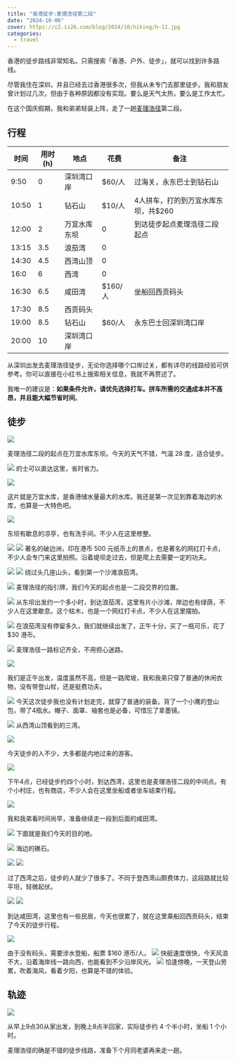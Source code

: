 ```yaml
---
title: "香港徒步:麦理浩径第二段"
date: "2024-10-06"
cover: https://c2.is26.com/blog/2024/10/hiking/h-12.jpg
categories:
  - travel
---
```


香港的徒步路线非常知名。只需搜索「香港、户外、徒步」，就可以找到许多路线。

尽管我住在深圳，并且已经去过香港很多次，但我从未专门去那里徒步。我和朋友曾计划过几次，但由于各种原因都没有实现。要么是天气太热，要么是工作太忙。

在这个国庆假期，我和弟弟轻装上阵，走了一趟[麦理浩径](https://www.wikiwand.com/zh-hans/articles/%E9%BA%A5%E7%90%86%E6%B5%A9%E5%BE%91)第二段。

## 行程

| 时间  | 用时(h) | 地点         | 花费    | 备注                                |
| ----- | ------- | ------------ | ------- | ----------------------------------- |
| 9:50  | 0       | 深圳湾口岸   | $60/人  | 过海关，永东巴士到钻石山            |
| 10:50 | 1       | 钻石山       | $10/人  | 4人拼车，打的到万宜水库东坝，共$260 |
| 12:00 | 2       | 万宜水库东坝 | 0       | 到达徒步起点麦理浩径二段起点        |
| 13:15 | 3.5     | 浪茄湾       | 0       |                                     |
| 14:30 | 4.5     | 西湾山顶     | 0       |                                     |
| 16:0  | 6       | 西湾         | 0       |                                     |
| 16:30 | 6.5     | 咸田湾       | $160/人 | 坐船回西贡码头                      |
| 17:30 | 8.5     | 西贡码头     |         |                                     |
| 19:00 | 8.5     | 钻石山       | $60/人  | 永东巴士回深圳湾口岸                |
| 20:00 | 10      | 深圳湾口岸   |         |                                     |

从深圳出发去麦理浩径徒步，无论你选择哪个口岸过关，都有详尽的线路经验可供参考。你可以直接在小红书上搜索相关信息，我就不再赘述了。

我唯一的建议是：**如果条件允许，请优先选择打车。拼车所需的交通成本并不高昂，并且能大幅节省时间**。

## 徒步

![](https://c2.is26.com/blog/2024/10/hiking/h-1.jpg)

麦理浩径二段的起点在万宜水库东坝。今天的天气不错，气温 28 度，适合徒步。

![](https://c2.is26.com/blog/2024/10/hiking/h-6.jpg)
的士可以直达这里，省时省力。

![](https://c2.is26.com/blog/2024/10/hiking/h-2.jpg)

这片就是万宜水库，是香港储水量最大的水库。我还是第一次见到靠着海边的水库，也算是一大特色吧。

![](https://c2.is26.com/blog/2024/10/hiking/p-3.jpg)

东坝有歇息的凉亭，也有洗手间。不少人在这里修整。

![](https://c2.is26.com/blog/2024/10/hiking/h-3.jpg)
![](https://c2.is26.com/blog/2024/10/hiking/h-5.jpg)
著名的破边洲，印在港币 500 元纸币上的景点，也是著名的网红打卡点，不少人会专门来这里拍照。沿着堤坝走过去，但是爬上去需要一定的功夫。

![](https://c2.is26.com/blog/2024/10/hiking/h-8.jpg)
![](https://c2.is26.com/blog/2024/10/hiking/h-7.jpg)
绕过头几座山头，看到第一个沙滩浪茄湾。

![](https://c2.is26.com/blog/2024/10/hiking/p-4.jpg)
麦理浩径的指引牌，我们今天的起点也是一二段交界的位置。

![](https://c2.is26.com/blog/2024/10/hiking/h-9.jpg)
从东坝出发约一个多小时，到达浪茄湾，这里有片小沙滩，岸边也有绿荫，不少人在这里歇息。这个枯木，也是一个网红打卡点，不少人在这里摆拍。

![](https://c2.is26.com/blog/2024/10/hiking/p-6.jpg)
在浪茄湾没有停留多久，我们就继续出发了，正午十分，买了一瓶可乐，花了 $30 港币。

![](https://c2.is26.com/blog/2024/10/hiking/h-10.jpg)
麦理浩径一路标记齐全，不用担心迷路。

![](https://c2.is26.com/blog/2024/10/hiking/h-11.jpg)

我们是正午出发，温度虽然不高，但是一路爬坡，我和我弟只穿了普通的休闲衣物，没有带登山杖，还是挺费功夫。

![](https://c2.is26.com/blog/2024/10/hiking/p-5.jpg)
今天这次徒步我也没有计划走完，就穿了普通的装备。背了一个小鹰的登山包，带了4瓶水。帽子、面罩、袖套也是必备，可惜忘了拿墨镜。

![](https://c2.is26.com/blog/2024/10/hiking/h-12.jpg)
从西湾山顶看到的三湾。

![](https://c2.is26.com/blog/2024/10/hiking/h-13.jpg)

今天徒步的人不少，大多都是内地过来的游客。

![](https://c2.is26.com/blog/2024/10/hiking/h-14.jpg)

下午4点，已经徒步约四个小时，到达西湾，这里也是麦理浩径二段的中间点。有个小村庄，也有商店，不少人会在这里坐船或者坐车结束行程。

![](https://c2.is26.com/blog/2024/10/hiking/h-15.jpg)

我和我弟看时间尚早，准备继续走一段到后面的咸田湾。

![](https://c2.is26.com/blog/2024/10/hiking/h-16.jpg)
下面就是我们今天的目的地。

![](https://c2.is26.com/blog/2024/10/hiking/h-17.jpg)
海边的礁石。

![](https://c2.is26.com/blog/2024/10/hiking/h-18.jpg)
![](https://c2.is26.com/blog/2024/10/hiking/h-19.jpg)

过了西湾之后，徒步的人就少了很多了。不同于登西湾山颇费体力，这段路就比较平坦，轻微起伏。

![](https://c2.is26.com/blog/2024/10/hiking/h-20.jpg)
![](https://c2.is26.com/blog/2024/10/hiking/h-21.jpg)

到达咸田湾，这里也有一些民居，今天也很累了，就在这里乘船回西贡码头，结束了今天的徒步行程。

![](https://c2.is26.com/blog/2024/10/hiking/h-22.jpg)

由于没有码头，需要涉水登船，船票 $160 港币/人。
![](https://c2.is26.com/blog/2024/10/hiking/p-8.jpg)
快艇速度很快，今天风浪不大，沿着海岸线一路向西，也能看到不少沿岸风光。
![](https://c2.is26.com/blog/2024/10/hiking/p-9.jpg)
恰逢傍晚，一天登山劳累，吹着海风，看着夕阳，也算是不错的体验。

## 轨迹

![](https://c2.is26.com/blog/2024/10/hiking/p-10.jpg)

从早上9点30从家出发，到晚上8点半回家，实际徒步约 4 个半小时，坐船 1 个小时。

麦理浩径的确是不错的徒步线路，准备下个月同老婆再来走一趟。
